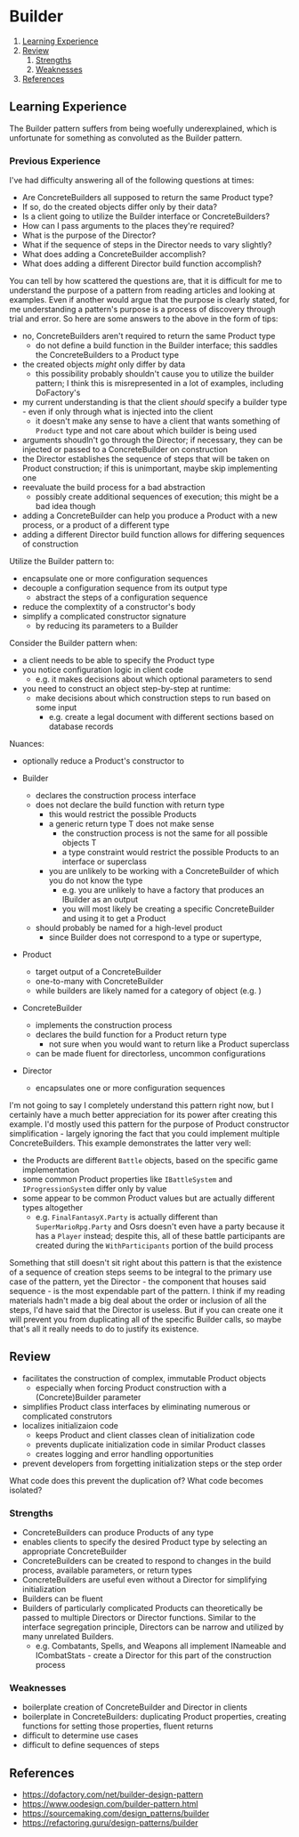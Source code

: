 ﻿# Builder

1. [Learning Experience](#learning-experience)
1. [Review](#review)
   1. [Strengths](#strengths)
   1. [Weaknesses](#weaknesses)
1. [References](#references)

## Learning Experience

The Builder pattern suffers from being woefully underexplained, which is unfortunate for something as convoluted as the Builder pattern.

### Previous Experience

I've had difficulty answering all of the following questions at times:

* Are ConcreteBuilders all supposed to return the same Product type?
* If so, do the created objects differ only by their data?
* Is a client going to utilize the Builder interface or ConcreteBuilders?
* How can I pass arguments to the places they're required?
* What is the purpose of the Director?
* What if the sequence of steps in the Director needs to vary slightly?
* What does adding a ConcreteBuilder accomplish?
* What does adding a different Director build function accomplish?

You can tell by how scattered the questions are, that it is difficult for me to understand the purpose of a pattern from reading articles and looking at examples.
Even if another would argue that the purpose is clearly stated, for me understanding a pattern's purpose is a process of discovery through trial and error.
So here are some answers to the above in the form of tips:



* no, ConcreteBuilders aren't required to return the same Product type
    * do not define a build function in the Builder interface; this saddles the ConcreteBuilders to a Product type
* the created objects *might* only differ by data
    * this possibility probably shouldn't cause you to utilize the builder pattern; I think this is misrepresented in a lot of examples, including DoFactory's
* my current understanding is that the client *should* specify a builder type - even if only through what is injected into the client
    * it doesn't make any sense to have a client that wants something of `Product` type and not care about which builder is being used
* arguments shoudln't go through the Director; if necessary, they can be injected or passed to a ConcreteBuilder on construction
* the Director establishes the sequence of steps that will be taken on Product construction; if this is unimportant, maybe skip implementing one
* reevaluate the build process for a bad abstraction
    * possibly create additional sequences of execution; this might be a bad idea though
* adding a ConcreteBuilder can help you produce a Product with a new process, or a product of a different type
* adding a different Director build function allows for differing sequences of construction



Utilize the Builder pattern to:

* encapsulate one or more configuration sequences
* decouple a configuration sequence from its output type
    * abstract the steps of a configuration sequence
* reduce the complextity of a constructor's body
* simplify a complicated constructor signature
    * by reducing its parameters to a Builder

Consider the Builder pattern when:

* a client needs to be able to specify the Product type
* you notice configuration logic in client code
    * e.g. it makes decisions about which optional parameters to send
* you need to construct an object step-by-step at runtime:
    * make decisions about which construction steps to run based on some input
        * e.g. create a legal document with different sections based on database records

Nuances:

* optionally reduce a Product's constructor to 


* Builder
    * declares the construction process interface
    * does not declare the build function with return type
        * this would restrict the possible Products
        * a generic return type T does not make sense
            * the construction process is not the same for all possible objects T
            * a type constraint would restrict the possible Products to an interface or superclass
        * you are unlikely to be working with a ConcreteBuilder of which you do not know the type
            * e.g. you are unlikely to have a factory that produces an IBuilder as an output
            * you will most likely be creating a specific ConcreteBuilder and using it to get a Product
    * should probably be named for a high-level product
        * since Builder does not correspond to a type or supertype, 
* Product
    * target output of a ConcreteBuilder
    * one-to-many with ConcreteBuilder
    * while builders are likely named for a category of object (e.g. )
* ConcreteBuilder
    * implements the construction process
    * declares the build function for a Product return type
        * not sure when you would want to return like a Product superclass
    * can be made fluent for directorless, uncommon configurations
* Director
    * encapsulates one or more configuration sequences



I'm not going to say I completely understand this pattern right now, but I certainly have a much better appreciation for its power after creating this example.
I'd mostly used this pattern for the purpose of Product constructor simplification - largely ignoring the fact that you could implement multiple ConcreteBuilders.
This example demonstrates the latter very well:

* the Products are different `Battle` objects, based on the specific game implementation
* some common Product properties like `IBattleSystem` and `IProgressionSystem` differ only by value
* some appear to be common Product values but are actually different types altogether
    * e.g. `FinalFantasyX.Party` is actually different than `SuperMarioRpg.Party` and Osrs doesn't even have a party because it has a `Player` instead; despite this, all of these battle participants are created during the `WithParticipants` portion of the build process

Something that still doesn't sit right about this pattern is that the existence of a sequence of creation steps seems to be integral to the primary use case of the pattern, yet the Director - the component that houses said sequence - is the most expendable part of the pattern.
I think if my reading materials hadn't made a big deal about the order or inclusion of all the steps, I'd have said that the Director is useless.
But if you can create one it will prevent you from duplicating all of the specific Builder calls, so maybe that's all it really needs to do to justify its existence.

## Review

* facilitates the construction of complex, immutable Product objects
    * especially when forcing Product construction with a (Concrete)Builder parameter
* simplifies Product class interfaces by eliminating numerous or complicated construtors
* localizes initializaion code
    * keeps Product and client classes clean of initialization code
    * prevents duplicate initialization code in similar Product classes
    * creates logging and error handling opportunities
* prevent developers from forgetting initialization steps or the step order

What code does this prevent the duplication of?
What code becomes isolated?

### Strengths

* ConcreteBuilders can produce Products of any type
* enables clients to specify the desired Product type by selecting an appropriate ConcreteBuilder
* ConcreteBuilders can be created to respond to changes in the build process, available parameters, or return types
* ConcreteBuilders are useful even without a Director for simplifying initialization
* Builders can be fluent
* Builders of particularly complicated Products can theoretically be passed to multiple Directors or Director functions. Similar to the interface segregation principle, Directors can be narrow and utilized by many unrelated Builders.
    * e.g. Combatants, Spells, and Weapons all implement INameable and ICombatStats - create a Director for this part of the construction process

### Weaknesses

* boilerplate creation of ConcreteBuilder and Director in clients
* boilerplate in ConcreteBuilders: duplicating Product properties, creating functions for setting those properties, fluent returns
* difficult to determine use cases
* difficult to define sequences of steps

## References

* https://dofactory.com/net/builder-design-pattern
* https://www.oodesign.com/builder-pattern.html
* https://sourcemaking.com/design_patterns/builder
* https://refactoring.guru/design-patterns/builder
